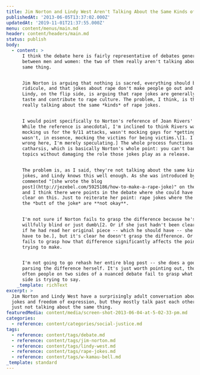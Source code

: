 ```yaml
---
title: Jim Norton and Lindy West Aren't Talking About the Same Kinds of Rape Jokes
publishedAt: '2013-06-05T13:37:02.000Z'
updatedAt: '2019-11-01T21:37:55.000Z'
menu: content/menus/main.md
header: content/headers/main.md
status: publish
body:
  - content: >
      I think the debate here is fairly representative of debates generally
      between men and women: the two of them really aren't talking about the
      same thing.


      Jim Norton is arguing that nothing is sacred, everything should be open to
      ridicule, and that jokes about rape don't make people go out and rape.
      Lindy, on the flip side, is arguing that rape jokes are generally in poor
      taste and contribute to rape culture. The problem, I think, is they're not
      really talking about the same *kinds* of rape jokes.


      I would point specifically to Norton's reference of Joan Rivers' set.
      While the reference is anecdotal, I'm inclined to think Rivers wasn't
      mocking us for the 9/11 attacks, wasn't mocking gays for *getting* AIDS,
      wasn't, in essence, mocking the victims for being victims.\[1. I could be
      wrong here, I'm merely speculating.] The whole process functions as a
      catharsis, which is basically Norton's whole point: you can't ban certain
      topics without damaging the role those jokes play as a release.


      The problem is, as I said, they're not talking about the same kinds of
      jokes, and Lindy knows this well enough. As she was introduced by Bell, he
      commented "[she wrote the blog
      post](http://jezebel.com/5925186/how-to-make-a-rape-joke)" on the topic,
      and I think there were points in the debate where she could have been more
      clear on this. Just to reiterate her point: rape jokes where the victim is
      the *butt of the joke* are **not okay**.


      I'm not sure if Norton fails to grasp the difference because he's being
      willfully blind or just dumb\[2. Or if she just hadn't been clear, though
      if he had read her original piece -- which he should have -- she wouldn't
      have to be.], but it's clear he doesn't grasp the difference. Or at least
      fails to grasp how that difference significantly affects the point he's
      trying to make.


      I'm not going to go rehash her entire blog post -- she does a good job
      parsing the difference herself. It's just worth pointing out, though, how
      often people on two sides of a nuanced debate fail to grasp what the other
      side is trying to say.
    _template: richText
excerpt: >
  Jim Norton and Lindy West have a surprisingly adult conversation about rape
  jokes and freedom of expression, but they mostly talk past each other; they’re
  just not talking about the same thing.
featuredMedia: content/media/screen-shot-2013-06-04-at-5-02-33-pm.md
categories:
  - reference: content/categories/social-justice.md
tags:
  - reference: content/tags/debate.md
  - reference: content/tags/jim-norton.md
  - reference: content/tags/lindy-west.md
  - reference: content/tags/rape-jokes.md
  - reference: content/tags/w-kamau-bell.md
_template: standard
---
```



